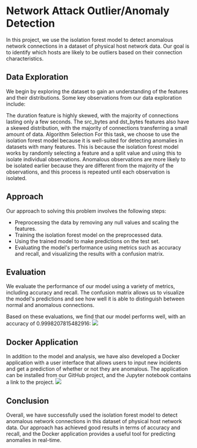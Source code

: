 # Network Attack Outlier/Anomaly Detection
In this project, we use the isolation forest model to detect anomalous network connections in a dataset of physical host network data. Our goal is to identify which hosts are likely to be outliers based on their connection characteristics.

## Data Exploration
We begin by exploring the dataset to gain an understanding of the features and their distributions. Some key observations from our data exploration include:

The duration feature is highly skewed, with the majority of connections lasting only a few seconds.
The src_bytes and dst_bytes features also have a skewed distribution, with the majority of connections transferring a small amount of data.
Algorithm Selection
For this task, we choose to use the isolation forest model because it is well-suited for detecting anomalies in datasets with many features. This is because the isolation forest model works by randomly selecting a feature and a split value and using this to isolate individual observations. Anomalous observations are more likely to be isolated earlier because they are different from the majority of the observations, and this process is repeated until each observation is isolated.

## Approach
Our approach to solving this problem involves the following steps:

* Preprocessing the data by removing any null values and scaling the features.
* Training the isolation forest model on the preprocessed data.
* Using the trained model to make predictions on the test set.
* Evaluating the model's performance using metrics such as accuracy and recall, and visualizing the results with a confusion matrix.

## Evaluation
We evaluate the performance of our model using a variety of metrics, including accuracy and recall. The confusion matrix allows us to visualize the model's predictions and see how well it is able to distinguish between normal and anomalous connections.

Based on these evaluations, we find that our model performs well, with an accuracy of 0.9998207815482916:
<img src="https://i.ibb.co/hmyfTfG/Screen-Shot-2023-01-02-at-3-19-02.png" />

## Docker Application
In addition to the model and analysis, we have also developed a Docker application with a user interface that allows users to input new incidents and get a prediction of whether or not they are anomalous. The application can be installed from our GitHub project, and the Jupyter notebook contains a link to the project.
<img src="https://i.ibb.co/60pP4V0/Screen-Shot-2023-01-02-at-3-19-20.png" />

## Conclusion
Overall, we have successfully used the isolation forest model to detect anomalous network connections in this dataset of physical host network data. Our approach has achieved good results in terms of accuracy and recall, and the Docker application provides a useful tool for predicting anomalies in real-time.
